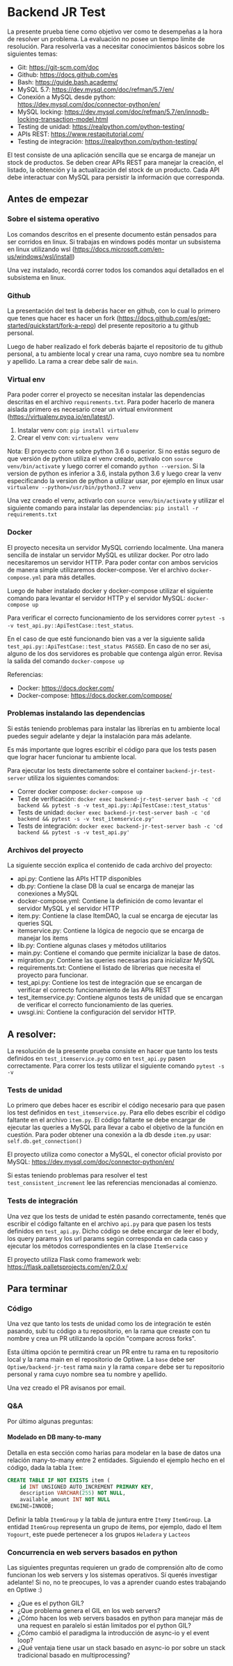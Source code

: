 # Backend JR Test

La presente prueba tiene como objetivo ver como te desempeñas a la hora de resolver un problema. La evaluación no posee un tiempo límite de resolución. Para resolverla vas a necesitar conocimientos básicos sobre los siguientes temas:
 * Git: https://git-scm.com/doc
 * Github: https://docs.github.com/es
 * Bash: https://guide.bash.academy/
 * MySQL 5.7: https://dev.mysql.com/doc/refman/5.7/en/
 * Conexión a MySQL desde python: https://dev.mysql.com/doc/connector-python/en/
 * MySQL locking: https://dev.mysql.com/doc/refman/5.7/en/innodb-locking-transaction-model.html 
 * Testing de unidad: https://realpython.com/python-testing/
 * APIs REST: https://www.restapitutorial.com/
 * Testing de integración: https://realpython.com/python-testing/

El test consiste de una aplicación sencilla que se encarga de manejar un stock de productos. Se deben crear APIs REST para manejar la creación, el listado, la obtención y la actualización del stock de un producto. Cada API debe interactuar con MySQL para persistir la información que corresponda. 

## Antes de empezar

### Sobre el sistema operativo

Los comandos descritos en el presente documento están pensados para ser corridos en linux. Si trabajas en windows podés montar un subsistema en linux utilizando wsl (https://docs.microsoft.com/en-us/windows/wsl/install)

Una vez instalado, recordá correr todos los comandos aquí detallados en el subsistema en linux.

### Github

La presentación del test la deberás hacer en github, con lo cual lo primero que tenes que hacer es hacer un fork (https://docs.github.com/es/get-started/quickstart/fork-a-repo) del presente repositorio a tu github personal.

Luego de haber realizado el fork deberás bajarte el repositorio de tu github personal, a tu ambiente local y crear una rama, cuyo nombre sea tu nombre y apellido. La rama a crear debe salir de `main`.

### Virtual env

Para poder correr el proyecto se necesitan instalar las dependencias descritas en el archivo `requirements.txt`. Para poder hacerlo de manera aislada primero es necesario crear un virtual environment (https://virtualenv.pypa.io/en/latest/). 

 1. Instalar venv con: `pip install virtualenv`
 2. Crear el venv con: `virtualenv venv`

Nota: El proyecto corre sobre python 3.6 o superior. Si no estás seguro de que versión de python utiliza el venv creado, activalo con `source venv/bin/activate` y luego correr el comando `python --version`. Si la version de python es inferior a 3.6, instala python 3.6 y luego crear la venv especificando la version de python a utilizar usar, por ejemplo en linux usar `virtualenv --python=/usr/bin/python3.7 venv`

Una vez creado el venv, activarlo con `source venv/bin/activate` y utilizar el siguiente comando para instalar las dependencias: `pip install -r requirements.txt`

### Docker

El proyecto necesita un servidor MySQL corriendo localmente. Una manera sencilla de instalar un servidor MySQL es utilizar docker. Por otro lado necesitaremos un servidor HTTP. Para poder contar con ambos servicios de manera simple utilizaremos docker-compose. Ver el archivo `docker-compose.yml` para más detalles.

Luego de haber instalado docker y docker-compose utilizar el siguiente comando para levantar el servidor HTTP y el servidor MySQL: `docker-compose up`

Para verificar el correcto funcionamiento de los servidores correr `pytest -s -v test_api.py::ApiTestCase::test_status`. 

En el caso de que esté funcionando bien vas a ver la siguiente salida `test_api.py::ApiTestCase::test_status PASSED`. En caso de no ser asi, alguno de los dos servidores es probable que contenga algún error. Revisa la salida del comando `docker-compose up`

Referencias:
 * Docker: https://docs.docker.com/
 * Docker-compose: https://docs.docker.com/compose/

### Problemas instalando las dependencias

Si estás teniendo problemas para instalar las librerías en tu ambiente local puedes seguir adelante y dejar la instalación para más adelante. 

Es más importante que logres escribir el código para que los tests pasen que lograr hacer funcionar tu ambiente local.   

Para ejecutar los tests directamente sobre el container `backend-jr-test-server` utiliza los siguientes comandos:

 * Correr docker compose: `docker-compose up`
 * Test de verificación: `docker exec backend-jr-test-server bash -c 'cd backend && pytest -s -v test_api.py::ApiTestCase::test_status'`
 * Tests de unidad: `docker exec backend-jr-test-server bash -c 'cd backend && pytest -s -v test_itemservice.py'`
 * Tests de integración: `docker exec backend-jr-test-server bash -c 'cd backend && pytest -s -v test_api.py'`

### Archivos del proyecto

La siguiente sección explica el contenido de cada archivo del proyecto:
 * api.py: Contiene las APIs HTTP disponibles
 * db.py: Contiene la clase DB la cual se encarga de manejar las conexiones a MySQL
 * docker-compose.yml: Contiene la definición de como levantar el servidor MySQL y el servidor HTTP
 * item.py: Contiene la clase ItemDAO, la cual se encarga de ejecutar las queries SQL
 * itemservice.py: Contiene la lógica de negocio que se encarga de manejar los items
 * lib.py: Contiene algunas clases y métodos utilitarios
 * main.py: Contiene el comando que permite inicializar la base de datos.
 * migration.py: Contiene las queries necesarias para inicializar MySQL
 * requirements.txt: Contiene el listado de librerias que necesita el proyecto para funcionar.
 * test_api.py: Contiene los test de integración que se encargan de verificar el correcto funcionamiento de las APIs REST
 * test_itemservice.py: Contiene algunos tests de unidad que se encargan de verificar el correcto funcionamiento de las queries.
 * uwsgi.ini: Contiene la configuración del servidor HTTP.

## A resolver:

La resolución de la presente prueba consiste en hacer que tanto los tests definidos en `test_itemservice.py` como en `test_api.py` pasen correctamente. Para correr los tests utilizar el siguiente comando `pytest -s -v`

### Tests de unidad

Lo primero que debes hacer es escribir el código necesario para que pasen los test definidos en `test_itemservice.py`. Para ello debes escribir el código faltante en el archivo `item.py`. El código faltante se debe encargar de ejecutar las queries a MySQL para llevar a cabo el objetivo de la función en cuestión. Para poder obtener una conexión a la db desde `item.py` usar: `self.db.get_connection()`

El proyecto utiliza como conector a MySQL, el conector oficial provisto por MySQL: https://dev.mysql.com/doc/connector-python/en/

Si estas teniendo problemas para resolver el test `test_consistent_increment` lee las referencias mencionadas al comienzo.

### Tests de integración

Una vez que los tests de unidad te estén pasando correctamente, tenés que escribir el código faltante en el archivo `api.py` para que pasen los tests definidos en `test_api.py`. Dicho código se debe encargar de leer el body, los query params y los url params según corresponda en cada caso y ejecutar los métodos correspondientes en la clase `ItemService` 

El proyecto utiliza Flask como framework web: https://flask.palletsprojects.com/en/2.0.x/ 


## Para terminar

### Código

Una vez que tanto los tests de unidad como los de integración te estén pasando, subí tu código a tu repositorio, en la rama que creaste con tu nombre y crea un PR utilizando la opción "compare across forks". 

Esta última opción te permitirá crear un PR entre tu rama en tu repositorio local y la rama main en el repositorio de Optiwe. La `base` debe ser `Optiwe/backend-jr-test` rama `main` y la rama `compare` debe ser tu repositorio personal y rama cuyo nombre sea tu nombre y apellido.

Una vez creado el PR avisanos por email.

### Q&A

Por último algunas preguntas:

#### Modelado en DB many-to-many

Detalla en esta sección como harias para modelar en la base de datos una relación many-to-many entre 2 entidades. Siguiendo el ejemplo hecho en el código, dada la tabla `Item`:

```sql
CREATE TABLE IF NOT EXISTS item (
    id INT UNSIGNED AUTO_INCREMENT PRIMARY KEY,
    description VARCHAR(255) NOT NULL,
    available_amount INT NOT NULL
 ENGINE=INNODB;
```

Definir la tabla `ItemGroup` y la tabla de juntura entre `Item`y `ItemGroup`. La entidad `ItemGroup` representa un grupo de items, por ejemplo, dado el Item `Yogourt`, este puede pertenecer a los grupos `Heladera` y `Lacteos`

### Concurrencia en web servers basados en python

Las siguientes preguntas requieren un grado de comprensión alto de como funcionan los web servers y los sistemas operativos. Sí querés investigar adelante! Si no, no te preocupes, lo vas a aprender cuando estes trabajando en Optiwe :)

 * ¿Que es el python GIL? 
 * ¿Que problema genera el GIL en los web servers?
 * ¿Cómo hacen los web servers basados en python para manejar más de una request en paralelo si están limitados por el python GIL?
 * ¿Cómo cambió el paradigma la introducción de async-io y el event loop?
 * ¿Qué ventaja tiene usar un stack basado en async-io por sobre un stack tradicional basado en multiprocessing? 
